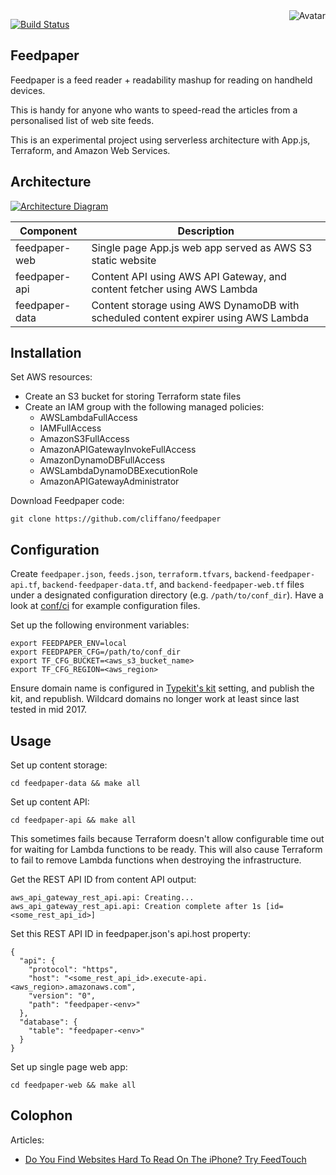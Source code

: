 <img align="right" src="https://raw.github.com/cliffano/feedpaper/master/avatar.jpg" alt="Avatar"/>

[![Build Status](https://img.shields.io/travis/cliffano/feedpaper.svg)](http://travis-ci.org/cliffano/feedpaper)
<br/>

Feedpaper
---------

Feedpaper is a feed reader + readability mashup for reading on handheld devices.

This is handy for anyone who wants to speed-read the articles from a personalised list of web site feeds.

This is an experimental project using serverless architecture with App.js, Terraform, and Amazon Web Services.

Architecture
------------

[![Architecture Diagram](https://raw.github.com/cliffano/feedpaper/master/architecture.jpg)](https://raw.github.com/cliffano/feedpaper/master/architecture.jpg)

| Component      | Description                                                                        |
|----------------|------------------------------------------------------------------------------------|
| feedpaper-web  | Single page App.js web app served as AWS S3 static website                         |
| feedpaper-api  | Content API using AWS API Gateway, and content fetcher using AWS Lambda            |
| feedpaper-data | Content storage using AWS DynamoDB with scheduled content expirer using AWS Lambda |

Installation
------------

Set AWS resources:

* Create an S3 bucket for storing Terraform state files
* Create an IAM group with the following managed policies:
    * AWSLambdaFullAccess
    * IAMFullAccess
    * AmazonS3FullAccess
    * AmazonAPIGatewayInvokeFullAccess
    * AmazonDynamoDBFullAccess
    * AWSLambdaDynamoDBExecutionRole
    * AmazonAPIGatewayAdministrator

Download Feedpaper code:

    git clone https://github.com/cliffano/feedpaper

Configuration
-------------

Create `feedpaper.json`, `feeds.json`, `terraform.tfvars`, `backend-feedpaper-api.tf`, `backend-feedpaper-data.tf`, and  `backend-feedpaper-web.tf` files under a designated configuration directory (e.g. `/path/to/conf_dir`).
Have a look at [conf/ci](https://github.com/cliffano/feedpaper/tree/master/conf/ci) for example configuration files.

Set up the following environment variables:

    export FEEDPAPER_ENV=local
    export FEEDPAPER_CFG=/path/to/conf_dir
    export TF_CFG_BUCKET=<aws_s3_bucket_name>
    export TF_CFG_REGION=<aws_region>

Ensure domain name is configured in [Typekit's kit](https://typekit.com/account/kits) setting, and publish the kit, and republish. Wildcard domains no longer work at least since last tested in mid 2017.

Usage
-----

Set up content storage:

    cd feedpaper-data && make all

Set up content API:

    cd feedpaper-api && make all

This sometimes fails because Terraform doesn't allow configurable time out for waiting for Lambda functions to be ready.
This will also cause Terraform to fail to remove Lambda functions when destroying the infrastructure.

Get the REST API ID from content API output:

    aws_api_gateway_rest_api.api: Creating...
    aws_api_gateway_rest_api.api: Creation complete after 1s [id=<some_rest_api_id>]

Set this REST API ID in feedpaper.json's api.host property:

    {
      "api": {
        "protocol": "https",
        "host": "<some_rest_api_id>.execute-api.<aws_region>.amazonaws.com",
        "version": "0",
        "path": "feedpaper-<env>"
      },
      "database": {
        "table": "feedpaper-<env>"
      }
    }

Set up single page web app:

    cd feedpaper-web && make all

Colophon
--------

Articles:

* [Do You Find Websites Hard To Read On The iPhone? Try FeedTouch](http://blog.cliffano.com/2011/02/19/do-you-find-websites-hard-to-read-on-the-iphone-try-feedtouch/)
